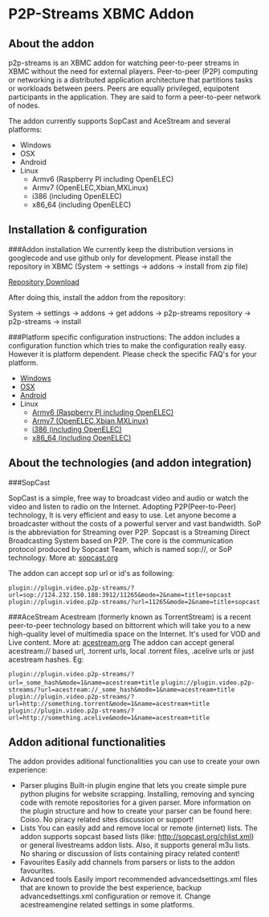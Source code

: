 P2P-Streams XBMC Addon
================

About the addon
----------
p2p-streams is an XBMC addon for watching peer-to-peer streams in XBMC without the need for external players. Peer-to-peer (P2P) computing or networking is a distributed application architecture that partitions tasks or workloads between peers. Peers are equally privileged, equipotent participants in the application. They are said to form a peer-to-peer network of nodes.

The addon currently supports SopCast and AceStream and several platforms:
* Windows
* OSX
* Android
* Linux
  * Armv6 (Raspberry PI including OpenELEC)
  * Armv7 (OpenELEC,Xbian,MXLinux)
  * i386 (including OpenELEC)
  * x86_64 (including OpenELEC)
  
Installation & configuration
----------
###Addon installation
We currently keep the distribution versions in googlecode and use github only for development. Please install the repository in XBMC (System → settings → addons → install from zip file)

[Repository Download](http://p2p-strm.googlecode.com/svn/addons/repository.p2p-streams.xbmc/repository.p2p-streams.xbmc-1.0.3.zip)

After doing this, install the addon from the repository:

System → settings → addons → get addons → p2p-streams repository → p2p-streams → install

###Platform specific configuration instructions:
The addon includes a configuration function which tries to make the configuration really easy. However it is platform dependent. Please check the specific FAQ's for your platform.

* [Windows](coiso)
* [OSX](coiso)
* [Android](coiso)
* Linux
  * [Armv6 (Raspberry PI including OpenELEC)](ciso)
  * [Armv7 (OpenELEC,Xbian,MXLinux)](coiso)
  * [i386 (including OpenELEC)](coiso)
  * [x86_64 (including OpenELEC)](coiso)
  
About the technologies (and addon integration)
----------
###SopCast

SopCast is a simple, free way to broadcast video and audio or watch the video and listen to radio on the Internet. Adopting P2P(Peer-to-Peer) technology, It is very efficient and easy to use. Let anyone become a broadcaster without the costs of a powerful server and vast bandwidth. SoP is the abbreviation for Streaming over P2P. Sopcast is a Streaming Direct Broadcasting System based on P2P. The core is the communication protocol produced by Sopcast Team, which is named sop://, or SoP technology. More at: [sopcast.org](http://sopcast.org)

The addon can accept sop url or id's as following:

`plugin://plugin.video.p2p-streams/?url=sop://124.232.150.188:3912/11265&mode=2&name=title+sopcast`
`plugin://plugin.video.p2p-streams/?url=11265&mode=2&name=title+sopcast`

###AceStream
Acestream (formerly known as TorrentStream) is a recent peer-to-peer technology based on bittorrent which will take you to a new high-quality level of multimedia space on the Internet. It's used for VOD and Live content. More at: [acestream.org](http://acestream.org)
The addon can accept general acestream:// based url, .torrent urls, local .torrent files, .acelive urls or just acestream hashes. Eg:

`plugin://plugin.video.p2p-streams/?url=_some_hash&mode=1&name=acestream+title`
`plugin://plugin.video.p2p-streams/?url=acestream://_some_hash&mode=1&name=acestream+title`
`plugin://plugin.video.p2p-streams/?url=http://something.torrent&mode=1&name=acestream+title`
`plugin://plugin.video.p2p-streams/?url=http://something.acelive&mode=1&name=acestream+title`

Addon aditional functionalities
----------
The addon provides aditional functionalities you can use to create your own experience:
* Parser plugins
Built-in plugin engine that lets you create simple pure python plugins for website scrapping. Installing, removing and syncing code with remote repositories for a given parser. More information on the plugin structure and how to create your parser can be found here: Coiso. No piracy related sites discussion or support!
* Lists
You can easily add and remove local or remote (internet) lists. The addon supports sopcast based lists (like: http://sopcast.org/chlist.xml) or general livestreams addon lists. Also, it supports general m3u lists. No sharing or discussion of lists containing piracy related content!
* Favourites
Easily add channels from parsers or lists to the addon favourites.
* Advanced tools
Easily import recommended advancedsettings.xml files that are known to provide the best experience, backup advancedsettings.xml configuration or remove it. Change acestreamengine related settings in some platforms.

